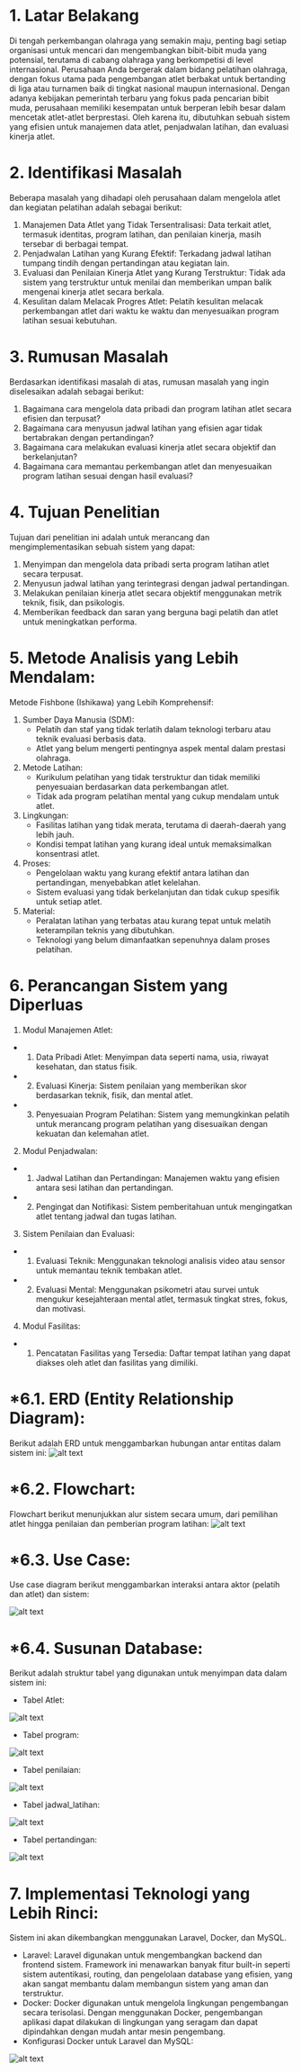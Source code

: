 # 1. Latar Belakang
Di tengah perkembangan olahraga yang semakin maju, penting bagi setiap organisasi untuk mencari dan mengembangkan bibit-bibit muda yang potensial, terutama di cabang olahraga yang berkompetisi di level internasional. Perusahaan Anda bergerak dalam bidang pelatihan olahraga, dengan fokus utama pada pengembangan atlet berbakat untuk bertanding di liga atau turnamen baik di tingkat nasional maupun internasional. Dengan adanya kebijakan pemerintah terbaru yang fokus pada pencarian bibit muda, perusahaan memiliki kesempatan untuk berperan lebih besar dalam mencetak atlet-atlet berprestasi. Oleh karena itu, dibutuhkan sebuah sistem yang efisien untuk manajemen data atlet, penjadwalan latihan, dan evaluasi kinerja atlet.

# 2. Identifikasi Masalah
Beberapa masalah yang dihadapi oleh perusahaan dalam mengelola atlet dan kegiatan pelatihan adalah sebagai berikut:

1. Manajemen Data Atlet yang Tidak Tersentralisasi: Data terkait atlet, termasuk identitas, program latihan, dan penilaian kinerja, masih tersebar di berbagai tempat.
2. Penjadwalan Latihan yang Kurang Efektif: Terkadang jadwal latihan tumpang tindih dengan pertandingan atau kegiatan lain.
3. Evaluasi dan Penilaian Kinerja Atlet yang Kurang Terstruktur: Tidak ada sistem yang terstruktur untuk menilai dan memberikan umpan balik mengenai kinerja atlet secara berkala.
4. Kesulitan dalam Melacak Progres Atlet: Pelatih kesulitan melacak perkembangan atlet dari waktu ke waktu dan menyesuaikan program latihan sesuai kebutuhan.

# 3. Rumusan Masalah
Berdasarkan identifikasi masalah di atas, rumusan masalah yang ingin diselesaikan adalah sebagai berikut:

1. Bagaimana cara mengelola data pribadi dan program latihan atlet secara efisien dan terpusat?
2. Bagaimana cara menyusun jadwal latihan yang efisien agar tidak bertabrakan dengan pertandingan?
3. Bagaimana cara melakukan evaluasi kinerja atlet secara objektif dan berkelanjutan?
4. Bagaimana cara memantau perkembangan atlet dan menyesuaikan program latihan sesuai dengan hasil evaluasi?

# 4. Tujuan Penelitian
Tujuan dari penelitian ini adalah untuk merancang dan mengimplementasikan sebuah sistem yang dapat:

1. Menyimpan dan mengelola data pribadi serta program latihan atlet secara terpusat.
2. Menyusun jadwal latihan yang terintegrasi dengan jadwal pertandingan.
3. Melakukan penilaian kinerja atlet secara objektif menggunakan metrik teknik, fisik, dan psikologis.
4. Memberikan feedback dan saran yang berguna bagi pelatih dan atlet untuk meningkatkan performa.

# 5. Metode Analisis yang Lebih Mendalam:
Metode Fishbone (Ishikawa) yang Lebih Komprehensif:
1. Sumber Daya Manusia (SDM):
    * Pelatih dan staf yang tidak terlatih dalam teknologi terbaru atau teknik evaluasi berbasis data.
    * Atlet yang belum mengerti pentingnya aspek mental dalam prestasi olahraga.
2. Metode Latihan:
    * Kurikulum pelatihan yang tidak terstruktur dan tidak memiliki penyesuaian berdasarkan data perkembangan atlet.
    * Tidak ada program pelatihan mental yang cukup mendalam untuk atlet.
3. Lingkungan:
    * Fasilitas latihan yang tidak merata, terutama di daerah-daerah yang lebih jauh.
    * Kondisi tempat latihan yang kurang ideal untuk memaksimalkan konsentrasi atlet.
4. Proses:
    * Pengelolaan waktu yang kurang efektif antara latihan dan pertandingan, menyebabkan atlet kelelahan.
    * Sistem evaluasi yang tidak berkelanjutan dan tidak cukup spesifik untuk setiap atlet.
5. Material:
    * Peralatan latihan yang terbatas atau kurang tepat untuk melatih keterampilan teknis yang dibutuhkan.
    * Teknologi yang belum dimanfaatkan sepenuhnya dalam proses pelatihan.

# 6. Perancangan Sistem yang Diperluas
1. Modul Manajemen Atlet:
 * 1. Data Pribadi Atlet: Menyimpan data seperti nama, usia, riwayat kesehatan, dan status fisik.
 * 2. Evaluasi Kinerja: Sistem penilaian yang memberikan skor berdasarkan teknik, fisik, dan mental atlet.
 * 3. Penyesuaian Program Pelatihan: Sistem yang memungkinkan pelatih untuk merancang program pelatihan yang disesuaikan dengan kekuatan dan kelemahan atlet.
2. Modul Penjadwalan:
 * 1. Jadwal Latihan dan Pertandingan: Manajemen waktu yang efisien antara sesi latihan dan pertandingan.
 * 2. Pengingat dan Notifikasi: Sistem pemberitahuan untuk mengingatkan atlet tentang jadwal dan tugas latihan.
3. Sistem Penilaian dan Evaluasi:
 * 1. Evaluasi Teknik: Menggunakan teknologi analisis video atau sensor untuk memantau teknik tembakan atlet.
 * 2. Evaluasi Mental: Menggunakan psikometri atau survei untuk mengukur kesejahteraan mental atlet, termasuk tingkat stres, fokus, dan motivasi.
4. Modul Fasilitas:
 * 1. Pencatatan Fasilitas yang Tersedia: Daftar tempat latihan yang dapat diakses oleh atlet dan fasilitas yang dimiliki.
 
# *6.1. ERD (Entity Relationship Diagram):
Berikut adalah ERD untuk menggambarkan hubungan antar entitas dalam sistem ini:
![alt text](<Screenshot 2025-01-30 211034.png>)

# *6.2. Flowchart:
Flowchart berikut menunjukkan alur sistem secara umum, dari pemilihan atlet hingga penilaian dan pemberian program latihan:
![alt text](<Screenshot 2025-01-30 212637.png>)

# *6.3. Use Case:
Use case diagram berikut menggambarkan interaksi antara aktor (pelatih dan atlet) dan sistem:

![alt text](<Screenshot 2025-01-30 212717.png>)

# *6.4. Susunan Database:
Berikut adalah struktur tabel yang digunakan untuk menyimpan data dalam sistem ini:
- Tabel Atlet:

![alt text](<Screenshot 2025-01-30 212758.png>)

- Tabel program:

![alt text](<Screenshot 2025-01-30 212830.png>)

- Tabel penilaian:

![alt text](<Screenshot 2025-01-30 212852.png>)

- Tabel jadwal_latihan:

![alt text](<Screenshot 2025-01-30 212919.png>)

- Tabel pertandingan:

![alt text](<Screenshot 2025-01-30 212937.png>)

# 7. Implementasi Teknologi yang Lebih Rinci:
Sistem ini akan dikembangkan menggunakan Laravel, Docker, dan MySQL.
- Laravel:
Laravel digunakan untuk mengembangkan backend dan frontend sistem. Framework ini menawarkan banyak fitur built-in seperti sistem autentikasi, routing, dan pengelolaan database yang efisien, yang akan sangat membantu dalam membangun sistem yang aman dan terstruktur.
- Docker:
Docker digunakan untuk mengelola lingkungan pengembangan secara terisolasi. Dengan menggunakan Docker, pengembangan aplikasi dapat dilakukan di lingkungan yang seragam dan dapat dipindahkan dengan mudah antar mesin pengembang.
- Konfigurasi Docker untuk Laravel dan MySQL:

![alt text](<Screenshot 2025-01-30 213625.png>)